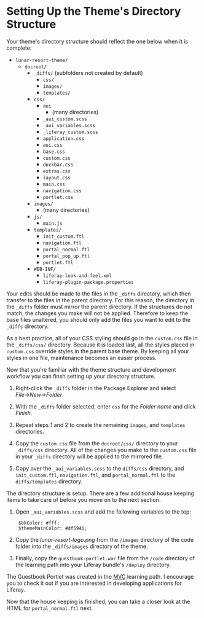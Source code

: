 # Setting Up the Theme's Directory Structure

Your theme's directory structure should reflect the one below when it is 
complete:

- `lunar-resort-theme/`
    - `docroot/`
        - `_diffs/` (subfolders not created by default)
            - `css/`
            - `images/`
            - `templates/`
        - `css/`
        	- `aui`
        		- (many directories)
        	- `_aui_custom.scss`
        	- `_aui_variables.scss`
        	- `_liferay_custom.scss`
            - `application.css`
            - `aui.css`
            - `base.css`
            - `custom.css`
            - `dockbar.css`
            - `extras.css`
            - `layout.css`
            - `main.css`
            - `navigation.css`
            - `portlet.css`
        - `images/`
            -   (many directories)
        - `js/`
            - `main.js`
        - `templates/`
            - `init_custom.ftl`
            - `navigation.ftl`
            - `portal_normal.ftl`
            - `portal_pop_up.ftl`
            - `portlet.ftl`
        - `WEB-INF/`
        	- `liferay-look-and-feel.xml`
            - `liferay-plugin-package.properties`

Your edits should be made to the files in the `_diffs` directory, which then 
transfer to the files in the parent directory. For this reason, the directory in 
the `_diffs` folder must mirror the parent directory. If the structures do not 
match, the changes you make will not be applied. Therefore to keep the base 
files unaltered, you should only add the files you want to edit to the `_diffs` 
directory.

As a best practice, all of your CSS styling should go in the `custom.css` file 
in the `_diffs/css/` directory. Because it is loaded last, all the styles placed 
in `custom.css` override styles in the parent base theme. By keeping all your 
styles in one file, maintenance becomes an easier process.

Now that you're familiar with the theme structure and development workflow you 
can finsh setting up your directory structure.

1. Right-click the `_diffs` folder in the Package Explorer and select
*File*&rarr;*New*&rarr;*Folder*.

2. With the `_diffs` folder selected, enter `css` for the *Folder name* and
click *Finish*.

3. Repeat steps 1 and 2 to create the remaining `images`, and `templates` 
   directories.

4. Copy the `custom.css` file from the `docroot/css/` directory to your 
`_diffs/css` directory. All of the changes you make to the `custom.css` file in
your `_diffs` directory will be applied to the mirrored file.

5. Copy over the `_aui_variables.scss` to the `diffs/css` 
directory, and `init_custom.ftl`, `navigation.ftl`, and `portal_normal.ftl` to 
the `diffs/templates` directory.

The directory structure is setup. There are a few additional house keeping items 
to take care of before you move on to the next section.

1. Open `_aui_variables.scss` and add the following variables to the top:

        $bkColor: #fff;
        $themeMainColor: #df5946;

2. Copy the *lunar-resort-logo.png* from the `/images` directory of the code
   folder into the `_diffs/images` directory of the theme.
   
3. Finally, copy the `guestbook-portlet.war` file from the `/code` directory of
   the learning path into your Liferay bundle's `/deploy` directory.
   
The Guestbook Portlet was created in the [MVC](https://dev.liferay.com/develop/learning-paths/mvc)
learning path. I encourage you to check it out if you are interested in
developing applications for Liferay.

Now that the house keeping is finished, you can take a closer look at the 
HTML for `portal_normal.ftl` next.